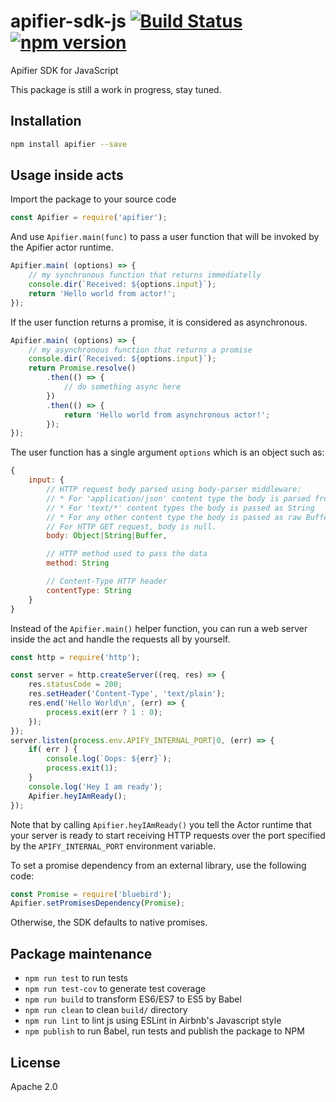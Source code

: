 # apifier-sdk-js [![Build Status](https://travis-ci.org/Apifier/apifier-sdk-js.svg)](https://travis-ci.org/Apifier/apifier-sdk-js) [![npm version](https://badge.fury.io/js/apifier.svg)](http://badge.fury.io/js/apifier)

Apifier SDK for JavaScript

This package is still a work in progress, stay tuned.


## Installation

```bash
npm install apifier --save
```

## Usage inside acts

Import the package to your source code

```javascript
const Apifier = require('apifier');
```

And use `Apifier.main(func)` to pass a user function that will be invoked by the Apifier actor runtime.

```javascript
Apifier.main( (options) => {
    // my synchronous function that returns immediatelly
    console.dir(`Received: ${options.input}`);
    return 'Hello world from actor!';
});
```

If the user function returns a promise, it is considered as asynchronous.

```javascript
Apifier.main( (options) => {
    // my asynchronous function that returns a promise
    console.dir(`Received: ${options.input}`);
    return Promise.resolve()
        .then(() => {
            // do something async here
        })
        .then(() => {
            return 'Hello world from asynchronous actor!';
        });
});
```

The user function has a single argument `options` which is an object such as:
```javascript
{
    input: {
        // HTTP request body parsed using body-parser middleware:
        // * For 'application/json' content type the body is parsed from JSON to any JavaScript object
        // * For 'text/*' content types the body is passed as String
        // * For any other content type the body is passed as raw Buffer object
        // For HTTP GET request, body is null.
        body: Object|String|Buffer,

        // HTTP method used to pass the data
        method: String

        // Content-Type HTTP header
        contentType: String
    }
}
```

Instead of the `Apifier.main()` helper function,
you can run a web server inside the act and handle the requests all by yourself.

```javascript
const http = require('http');

const server = http.createServer((req, res) => {
    res.statusCode = 200;
    res.setHeader('Content-Type', 'text/plain');
    res.end('Hello World\n', (err) => {
        process.exit(err ? 1 : 0);
    });
});
server.listen(process.env.APIFY_INTERNAL_PORT|0, (err) => {
    if( err ) {
        console.log(`Oops: ${err}`);
        process.exit(1);
    }
    console.log('Hey I am ready');
    Apifier.heyIAmReady();
});
```

Note that by calling `Apifier.heyIAmReady()` you tell the Actor runtime that your server is ready to start
receiving HTTP requests over the port specified by the `APIFY_INTERNAL_PORT` environment variable.


To set a promise dependency from an external library, use the following code:
```javascript
const Promise = require('bluebird');
Apifier.setPromisesDependency(Promise);
```
Otherwise, the SDK defaults to native promises.


## Package maintenance

* `npm run test` to run tests
* `npm run test-cov` to generate test coverage
* `npm run build` to transform ES6/ES7 to ES5 by Babel
* `npm run clean` to clean `build/` directory
* `npm run lint` to lint js using ESLint in Airbnb's Javascript style
* `npm publish` to run Babel, run tests and publish the package to NPM

## License

Apache 2.0

